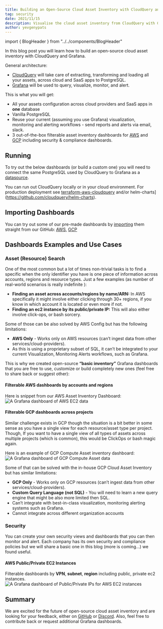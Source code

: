 ```yaml
---
title: Building an Open-Source Cloud Asset Inventory with CloudQuery and Grafana
tag: security
date: 2021/11/15
description: Visualise the cloud asset inventory from CloudQuery with Grafana
author: yevgenypats
---
```


import { BlogHeader } from "../../components/BlogHeader"

<BlogHeader/>

In this blog post you will learn how to build an open-source cloud asset inventory with CloudQuery and Grafana.

General architecture:

- [CloudQuery](https://github.com/cloudquery/cloudquery) will take care of extracting, transforming and loading all your assets, across cloud and SaaS apps to PostgreSQL.
- [Grafana](https://github.com/grafana/grafana) will be used to query, visualize, monitor, and alert.

This is what you will get:

- All your assets configuration across cloud providers and SaaS apps in **one** database
- Vanilla PostgreSQL
- Reuse your current (assuming you use Grafana) visualization, monitoring and alerting workflows - send reports and alerts via email, slack.
- 3 out-of-the-box filterable asset inventory dashboards for [AWS](https://github.com/cloudquery/cloudquery/tree/main/plugins/source/aws/dashboards) and [GCP](https://github.com/cloudquery/cloudquery/tree/main/plugins/source/aws/dashboards) including security & compliance dashboards.

## Running

To try out the below dashboards (or build a custom one) you will need to connect the same PostgreSQL used by CloudQuery to Grafana as a [datasource](https://grafana.com/docs/grafana/latest/datasources/postgres/).

You can run out CloudQuery locally or in your cloud environment.
For production deployment see [terraform-aws-cloudquery](https://github.com/cloudquery/terraform-aws-cloudquery) and/or helm-charts](https://github.com/cloudquery/helm-charts).

## Importing Dashboards

You can try out some of our pre-made dashboards by [importing](https://grafana.com/docs/grafana/latest/dashboards/export-import/#import-dashboard) them straight from our GitHub: [AWS](https://github.com/cloudquery/cloudquery/tree/main/plugins/source/aws/dashboards), [GCP](https://github.com/cloudquery/cloudquery/tree/main/plugins/source/aws/dashboards)

## Dashboards Examples and Use Cases

### Asset (Resource) Search

One of the most common but a lot of times non-trivial tasks is to find a specific when the only identifier you have is one piece of information across accounts, regions and resource types.
Just a few examples (as number of real-world scenarios is really indefinite ):

- **Finding an asset across accounts/regions by name/ARN:** In AWS specifically it might involve either clicking through 30+ regions, if you know in which account it is located or even more if not.
- **Finding an ec2 instance by its public/private IP:** This will also either involve click-ops, or bash sorcery.

Some of those can be also solved by AWS Config but has the following limitations:

- **AWS Only** - Works only on AWS resources (can’t ingest data from other services/cloud-providers).
- As this is using a proprietary subset of SQL, it can’t be integrated to your current Visualization, Monitoring Alerts workflows, such as Grafana.

This is why we created open-source **“basic inventory”** Grafana dashboards that you are free to use, customize or build completely new ones (feel free to share back or suggest other):

#### Filterable AWS dashboards by accounts and regions

Here is snippet from our AWS Asset Inventory Dashboard:
![A Grafana dashboard of AWS EC2 data](/images/blog/open-source-cloud-asset-inventory-with-cloudquery-and-grafana/image1.png "A Grafana dashboard of AWS EC2 data")

#### Filterable GCP dashboards across projects

Similar challenge exists in GCP though the situation is a bit better in some sense as you have a single view for each resource/asset type per project. Though, If you want to have a single view of all types of assets across multiple projects (which is common), this would be ClickOps or bash magic again.

Here is an example of GCP Compute Asset inventory dashboard:
![A Grafana dashboard of GCP Compute Asset data](/images/blog/open-source-cloud-asset-inventory-with-cloudquery-and-grafana/image3.png "A Grafana dashboard of GCP Compute Asset data")

Some of that can be solved with the in-house GCP Cloud Asset Inventory but has similar limitations:

- **GCP Only** - Works only on GCP resources (can’t ingest data from other services/cloud-providers).
- **Custom Query Language (not SQL)** - You will need to learn a new query engine that might be also more limited then SQL.
- Can’t integrate with best-in-class visualization, monitoring alerting systems such as Grafana.
- Cannot integrate across different organization accounts

### Security

You can create your own security views and dashboards that you can then monitor and alert. Each company has its own security and compliance policies but we will share a basic one in this blog (more is coming…) we found useful.

#### AWS Public/Private EC2 Instances

Filterable dashboards by **VPN**, **subnet**, **region** including public, private ec2 instances.
![A Grafana dashboard of Public/Private IPs for AWS EC2 instances](/images/blog/open-source-cloud-asset-inventory-with-cloudquery-and-grafana/image2.png "A Grafana dashboard of Public/Private IPs for AWS EC2 instances")

## Summary

We are excited for the future of open-source cloud asset inventory and are looking for your feedback, either on [GitHub](https://github.com/cloudquery/cloudquery) or [Discord](https://www.cloudquery.io/discord). Also, feel free to contribute back or request additional Grafana dashboards.
